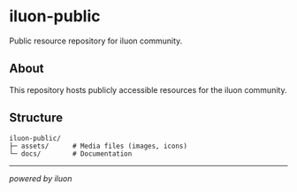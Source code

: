 # iluon-public

Public resource repository for iluon community.

## About

This repository hosts publicly accessible resources for the iluon community.

## Structure

```
iluon-public/
├─ assets/      # Media files (images, icons)
└─ docs/        # Documentation
```

---

_powered by iluon_
